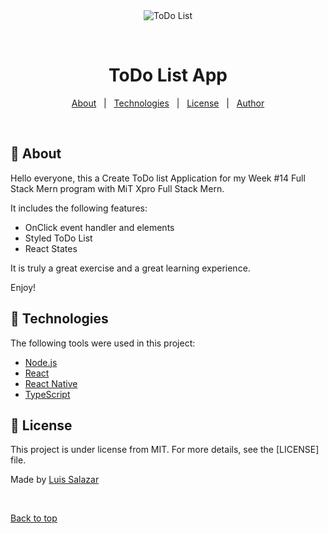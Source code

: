<div align="center" id="top"> 
  <img src="./.github/app.gif" alt="ToDo List" />

  &#xa0;

  <!-- <a href="https://todolist.netlify.app">Demo</a> -->
</div>

<h1 align="center">ToDo List App</h1>




<p align="center">
  <a href="#dart-about">About</a> &#xa0; | &#xa0; 
  <a href="#rocket-technologies">Technologies</a> &#xa0; | &#xa0;
  <a href="#memo-license">License</a> &#xa0; | &#xa0;
  <a href="https://github.com/{{YOUR_GITHUB_USERNAME}}" target="_blank">Author</a>
</p>

<br>

## :dart: About ##

Hello everyone, this a Create ToDo list Application for my Week #14 Full Stack Mern program with MiT Xpro Full Stack Mern.

It includes the following features:
  - OnClick event handler and elements
  - Styled ToDo List
  - React States

It is truly a great exercise and a great learning experience.

Enjoy!



## :rocket: Technologies ##

The following tools were used in this project:

- [Node.js](https://nodejs.org/en/)
- [React](https://pt-br.reactjs.org/)
- [React Native](https://reactnative.dev/)
- [TypeScript](https://www.typescriptlang.org/)


## :memo: License ##

This project is under license from MIT. For more details, see the [LICENSE] file.


Made by <a href="https://github.com/lsalazar3d" target="_blank">Luis Salazar</a>

&#xa0;

<a href="#top">Back to top</a>
